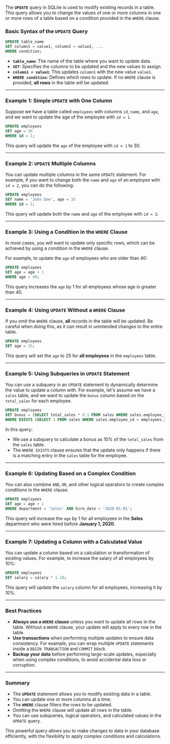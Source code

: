 The **`UPDATE`** query in SQLite is used to modify existing records in a table. This query allows you to change the values of one or more columns in one or more rows of a table based on a condition provided in the `WHERE` clause.

### Basic Syntax of the `UPDATE` Query

```sql
UPDATE table_name
SET column1 = value1, column2 = value2, ...
WHERE condition;
```

- **`table_name`**: The name of the table where you want to update data.
- **`SET`**: Specifies the columns to be updated and the new values to assign.
- **`column1 = value1`**: This updates `column1` with the new value `value1`.
- **`WHERE condition`**: Defines which rows to update. If no `WHERE` clause is provided, **all rows** in the table will be updated.

---

### Example 1: Simple `UPDATE` with One Column

Suppose we have a table called `employees` with columns `id`, `name`, and `age`, and we want to update the age of the employee with `id = 1`.

```sql
UPDATE employees
SET age = 30
WHERE id = 1;
```

This query will update the `age` of the employee with `id = 1` to 30.

---

### Example 2: `UPDATE` Multiple Columns

You can update multiple columns in the same `UPDATE` statement. For example, if you want to change both the `name` and `age` of an employee with `id = 2`, you can do the following:

```sql
UPDATE employees
SET name = 'John Doe', age = 35
WHERE id = 2;
```

This query will update both the `name` and `age` of the employee with `id = 2`.

---

### Example 3: Using a Condition in the `WHERE` Clause

In most cases, you will want to update only specific rows, which can be achieved by using a condition in the `WHERE` clause.

For example, to update the `age` of employees who are older than 40:

```sql
UPDATE employees
SET age = age + 1
WHERE age > 40;
```

This query increases the `age` by 1 for all employees whose age is greater than 40.

---

### Example 4: Using `UPDATE` Without a `WHERE` Clause

If you omit the `WHERE` clause, **all** records in the table will be updated. Be careful when doing this, as it can result in unintended changes to the entire table.

```sql
UPDATE employees
SET age = 25;
```

This query will set the `age` to 25 for **all employees** in the `employees` table.

---

### Example 5: Using Subqueries in `UPDATE` Statement

You can use a subquery in an `UPDATE` statement to dynamically determine the value to update a column with. For example, let's assume we have a `sales` table, and we want to update the `bonus` column based on the `total_sales` for each employee.

```sql
UPDATE employees
SET bonus = (SELECT total_sales * 0.1 FROM sales WHERE sales.employee_id = employees.id)
WHERE EXISTS (SELECT 1 FROM sales WHERE sales.employee_id = employees.id);
```

In this query:
- We use a subquery to calculate a bonus as 10% of the `total_sales` from the `sales` table.
- The `WHERE EXISTS` clause ensures that the update only happens if there is a matching entry in the `sales` table for the employee.

---

### Example 6: Updating Based on a Complex Condition

You can also combine `AND`, `OR`, and other logical operators to create complex conditions in the `WHERE` clause.

```sql
UPDATE employees
SET age = age + 1
WHERE department = 'Sales' AND hire_date < '2020-01-01';
```

This query will increase the `age` by 1 for all employees in the **Sales** department who were hired before **January 1, 2020**.

---

### Example 7: Updating a Column with a Calculated Value

You can update a column based on a calculation or transformation of existing values. For example, to increase the salary of all employees by 10%:

```sql
UPDATE employees
SET salary = salary * 1.10;
```

This query will update the `salary` column for all employees, increasing it by 10%.

---

### Best Practices

- **Always use a `WHERE` clause** unless you want to update all rows in the table. Without a `WHERE` clause, your update will apply to every row in the table.
- **Use transactions** when performing multiple updates to ensure data consistency. For example, you can wrap multiple `UPDATE` statements inside a `BEGIN TRANSACTION` and `COMMIT` block.
- **Backup your data** before performing large-scale updates, especially when using complex conditions, to avoid accidental data loss or corruption.

---

### Summary

- The **`UPDATE`** statement allows you to modify existing data in a table.
- You can update one or more columns at a time.
- The **`WHERE`** clause filters the rows to be updated.
- Omitting the `WHERE` clause will update all rows in the table.
- You can use subqueries, logical operators, and calculated values in the `UPDATE` query.

This powerful query allows you to make changes to data in your database efficiently, with the flexibility to apply complex conditions and calculations.
